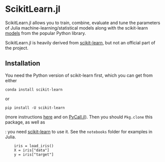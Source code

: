 # ScikitLearn.jl

ScikitLearn.jl allows you to train, combine, evaluate and tune the parameters
of Julia machine-learning/statistical models along with the scikit-learn
[models](http://scikit-learn.org/stable/modules/classes.html) from the popular
Python library.

ScikitLearn.jl is heavily derived from
[scikit-learn](http://scikit-learn.org/stable/), but not an official part of the
project.

## Installation

You need the Python version of scikit-learn first, which you can get from either

`conda install scikit-learn`

or 

`pip install -U scikit-learn`

(more instructions [here](http://scikit-learn.org/stable/install.html) and on [PyCall.jl](https://github.com/stevengj/PyCall.jl#installation)). Then
you should `Pkg.clone` this package, as well as 

: you need
[scikit-learn](http://scikit-learn.org/stable/) to use it. See the `notebooks` folder for examples in Julia.


```
    iris = load_iris()
    X = iris["data"]
    y = iris["target"]
```
